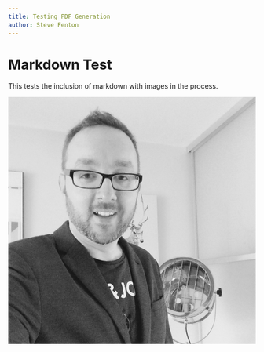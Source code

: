 ```yaml
---
title: Testing PDF Generation
author: Steve Fenton
---
```


# Markdown Test

This tests the inclusion of markdown with images in the process.

![My Face](./steve-sq.jpg)